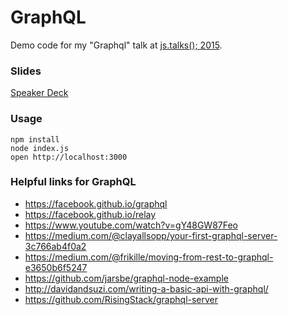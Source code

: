 GraphQL
=======

Demo code for my "Graphql" talk at [js.talks(); 2015](www.jstalks.net).

### Slides

[Speaker Deck](https://speakerdeck.com/rstankov/graphql-with-javascript)

### Usage

```
npm install
node index.js
open http://localhost:3000
```

### Helpful links for GraphQL

* https://facebook.github.io/graphql
* https://facebook.github.io/relay
* https://www.youtube.com/watch?v=gY48GW87Feo
* https://medium.com/@clayallsopp/your-first-graphql-server-3c766ab4f0a2
* https://medium.com/@frikille/moving-from-rest-to-graphql-e3650b6f5247
* https://github.com/jarsbe/graphql-node-example
* http://davidandsuzi.com/writing-a-basic-api-with-graphql/
* https://github.com/RisingStack/graphql-server

